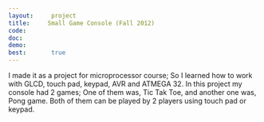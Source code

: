 ```yaml
---
layout:     project
title:     Small Game Console (Fall 2012)
code:  
doc:        
demo:
best:       true
---
```

I made it as a project for microprocessor course; So I learned how to work with GLCD, touch pad, keypad, AVR and ATMEGA 32. In this project my console had 2 games; One of them was, Tic Tak Toe, and another one was, Pong game. Both of them can be played by 2 players using touch pad or keypad.
